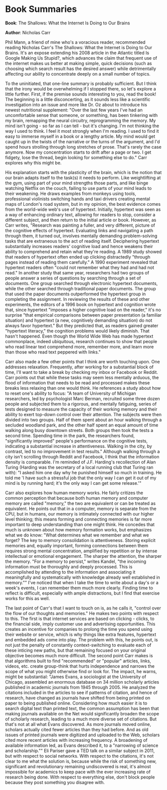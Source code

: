 # Book Summaries

__Book__: The Shallows: What the Internet Is Doing to Our Brains 

__Author__: Nicholas Carr

Phil Mann, a friend of mine who's a voracious reader, recommended reading
Nicholas Carr's The Shallows: What the Internet is Doing to Our Brains. It's
an expose extending his 2008 article in the Atlantic titled Is Google Making Us Stupid?,
which advances the claim that frequent use of the internet makes us better at making 
simple, quick decisions (such as choosing which search result has the desired answer)
while detrimentally affecting our ability to concentrate deeply on a small number of topics.

To the uninitiated, that one-line summary is probably sufficient. But I think that the
irony would be overwhelming if I stopped there, so let's explore a little further. 
First, if the premise sounds interesting to you, read the book! The beginning is a 
little disconcerting, as it sounds less like a scientific investigation into an issue 
and more like Dr. Oz about to introduce his newest nutritional supplement: "Over the
last few years I've had an uncomfortable sense that someone, or something, has been tinkering with my brain, remapping the neural circuitry, reprogramming the memory. My mind isn't going - so far as I can tell - but it's changing. I'm not thinking the way I used to think. I feel it most strongly when I'm reading. I used to find it easy to immerse myself in a book or a lengthy article. My mind would get caught up in the twists of the narrative or the turns of the argument, and I'd spend hours strolling through long stretches of prose. That's rarely the case anymore. Now my concentration starts to drift after a page or two. I get fidgety, lose the thread, begin looking for something else to do." Carr explores why this might be.

His explanation starts with the plasticity of the brain, which is the notion that our brain adapts itself to the task(s) it needs to perform. Like weightlifting at the gym, using part of your mind strengths those parts, and like binge watching Netflix on the couch, failing to use parts of your mind leads to their weakening. He draws examples from monkeys using tools, professional violinists switching hands and taxi drivers creating mental maps of London's road system, but in my opinion, the best evidence comes from the world-wide web's use of hypertext. Initially, hypertext was seen as a way of enhancing ordinary text, allowing for readers to stop, consider a different subject, and then return to the initial article or book. However, as Carr writes, "Research was painting a fuller, and very different, picture of the cognitive effects of hypertext. Evaluating links and navigating a path through them, it turned out, involves mentally demanding problem-solving tasks that are extraneous to the act of reading itself. Deciphering hypertext substantially increases readers' cognitive load and hence weakens their ability to comprehend and retain what they're reading. A 1989 study showed that readers of hypertext often ended up clicking distractedly "through pages instead of reading them carefully." A 1990 experiment revealed that hypertext readers often "could not remember what they had and had not read." In another study that same year, researchers had two groups of people answer a series of questions by searching through a set of documents. One group searched through electronic hypertext documents, while the other searched through traditional paper documents. The group that used the paper documents outperformed the hypertext group in completing the assignment. In reviewing the results of these and other experiments, the editors of a 1996 book on hypertext and cognition wrote that, since hypertext "imposes a higher cognitive load on the reader," it's no surprise "that empirical comparisons between paper presentation (a familiar situation) and hypertext (a new, cognitively demanding situation) do not always favor hypertext." But they predicted that, as readers gained greater "hypertext literacy," the cognition problems would likely diminish. That hasn't happened. Even though the World Wide Web has made hypertext commonplace, indeed ubiquitous, research continues to show that people who read linear text comprehend more, remember more, and learn more than those who read text peppered with links."

Carr also made a few other points that I think are worth touching upon. One addresses relaxation. Frequently, after working for a substantial block of time, I'll want to take a break by checking my inbox or Facebook or Reddit. Carr points out that while these tasks may seem less mentally arduous, the flood of information that needs to be read and processed makes these breaks less relaxing than one would think. He references a study about how to reset one's ability to focus: "A team of University of Michigan researchers, led by psychologist Marc Berman, recruited some three dozen people and subjected them to a rigorous, and mentally fatiguing, series of tests designed to measure the capacity of their working memory and their ability to exert top-down control over their attention. The subjects were then divided into two groups. Half of them spent about an hour walking through a secluded woodland park, and the other half spent an equal amount of time walking along busy downtown streets. Both groups then took the tests a second time. Spending time in the park, the researchers found, "significantly improved" people's performance on the cognitive tests, indicating a substantial increase in attentiveness. Walking in the city, by contrast, led to no improvement in test results." Although walking through a city isn't scrolling through Reddit and Facebook, I think that the information density is comparable. I'm reminded of J.F. Harding's recollection of Alan Turing (Harding was the secretary of a local running club that Turing ran with): "I asked him one day why he punished himself so much in training. He told me 'I have such a stressful job that the only way I can get it out of my mind is by running hard; it's the only way I can get some release.'"

Carr also explores how human memory works. He fairly critizes the common perception that because both human memory and computer memory are called "memory," the two are equivalent or can be treated as equivalent. He points out that in a computer, memory is separate from the CPU, but in humans, our memory is intimately connected with our higher level thinking; this means forming and connecting memories is far more important to deep understanding than one might think. He concedes that much is unknown about how memory formation works, but emphasizes what we do know: "What determines what we remember and what we forget? The key to memory consolidation is attentiveness. Storing explicit memories and, equally important, forming connections between them requires strong mental concentration, amplified by repetition or by intense intellectual or emotional engagement. The sharper the attention, the sharper the memory. "For a memory to persist," writes Kandel, "the incoming information must be thoroughly and deeply processed. This is accomplished by attending to the information and associating it meaningfully and systematically with knowledge already well established in memory."" I've noticed that when I take the time to write about a day's or a week's events, I can remember them much more clearly. Finding time to reflect is difficult, especially with ample distractions, but I find that exercise works for this as well.

The last point of Carr's that I want to touch on is, as he calls it, "control over the flow of our thoughts and memories." He makes two points with respect to this. The first is that internet services are based on clicking - clicks, to the financial side, imply customer use and advertising opportunities. This creates an incentive for companies to prolong the time you spend using their website or service, which is why things like extra features, hypertext and embedded ads come into play. The problem with this, he points out, is not just the penalty of constantly context-switching to evaluate each of these inticing new paths, but that remaining focused on your original objective becomes much more difficult. The second point Carr makes is that algorithms built to find "recommended" or "popular" articles, links, videos, etc. create group-think that hurts independence and narrows the scope of what you might otherwise find or look for. The impact, he warns, might be substantial: "James Evans, a sociologist at the University of Chicago, assembled an enormous database on 34 million scholarly articles published in academic journals from 1945 through 2005. He analyzed the citations included in the articles to see if patterns of citation, and hence of research, have changed as journals have shifted from being printed on paper to being published online. Considering how much easier it is to search digital text than printed text, the common assumption has been that making journals available on the Net would significantly broaden the scope of scholarly research, leading to a much more diverse set of citations. But that's not at all what Evans discovered. As more journals moved online, scholars actually cited fewer articles than they had before. And as old issues of printed journals were digitized and uploaded to the Web, scholars cited more recent articles with increasing frequency. A broadening of available information led, as Evans described it, to a "narrowing of science and scholarship."" Eli Pariser gave a TED talk on a similar subject in 2011, but with respect to social networks. With respect to the citations, it's not clear to me what the solution is, because while the risk of something new, significant and revolutionary remaining undiscovered is real, it's almost impossible for academics to keep pace with the ever increasing rate of research being done. With respect to everything else, don't block people because they post something you disagree with. 